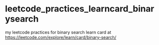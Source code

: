 # leetcode_practices_learncard_binarysearch
my leetcode practices for binary search learn card at https://leetcode.com/explore/learn/card/binary-search/
